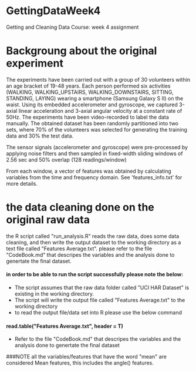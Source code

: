 # GettingDataWeek4
Getting and Cleaning Data Course: week 4 assignment 

# Backgroung about the original experiment
The experiments have been carried out with a group of 30 volunteers within an age bracket of 19-48 years. Each person performed six activities (WALKING, WALKING_UPSTAIRS, WALKING_DOWNSTAIRS, SITTING, STANDING, LAYING) wearing a smartphone (Samsung Galaxy S II) on the waist. Using its embedded accelerometer and gyroscope, we captured 3-axial linear acceleration and 3-axial angular velocity at a constant rate of 50Hz. The experiments have been video-recorded to label the data manually. The obtained dataset has been randomly partitioned into two sets, where 70% of the volunteers was selected for generating the training data and 30% the test data. 

The sensor signals (accelerometer and gyroscope) were pre-processed by applying noise filters and then sampled in fixed-width sliding windows of 2.56 sec and 50% overlap (128 readings/window)

From each window, a vector of features was obtained by calculating variables from the time and frequency domain. See 'features_info.txt' for more details. 

# the data cleaning done on the original raw data
the R script called "run_analysis.R" reads the raw data, does some data cleaning, and then write the output dataset to the working directory as a text file called "Features Average.txt". please refer to the file "CodeBook.md" that descripes the variables and the analysis done to genertate the final dataset.

#### in order to be able to run the script successfully please note the below:
- The script assumes that the raw data folder called "UCI HAR Dataset" is existing in the working directory.
- The script will write the output file called "Features Average.txt" to the working directory
- to read the output file/data set into R please use the below command

####    read.table("Features Average.txt", header = T)

- Refer to the file "CodeBook.md" that descripes the variables and the analysis done to genertate the final dataset

###NOTE
all the variables/features that have the word "mean" are considered Mean features, this includes the angle() features.
